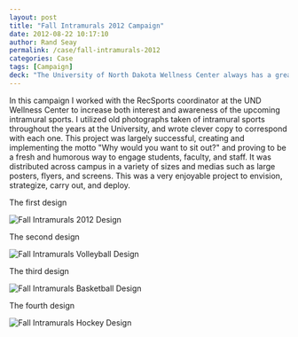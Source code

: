```yaml
---
layout: post
title: "Fall Intramurals 2012 Campaign"
date: 2012-08-22 10:17:10
author: Rand Seay
permalink: /case/fall-intramurals-2012
categories: Case
tags: [Campaign]
deck: "The University of North Dakota Wellness Center always has a great turnout for their RecSports leagues, but we wanted generate excitement around campus nonetheless."
---
```


In this campaign I worked with the RecSports coordinator at the UND Wellness Center to increase both interest and awareness of the upcoming intramural sports. I utilized old photographs<!--more--> taken of intramural sports throughout the years at the University, and wrote clever copy to correspond with each one. This project was largely successful, creating and implementing the motto "Why would you want to sit out?" and proving to be a fresh and humorous way to engage students, faculty, and staff. It was distributed across campus in a variety of sizes and medias such as large posters, flyers, and screens. This was a very enjoyable project to envision, strategize, carry out, and deploy.

The first design

<img src="{{ '/img/work/fall-intramurals-2012/fall-intramurals-1.jpg' | prepend: site.baseurl }}" alt="Fall Intramurals 2012 Design">

The second design

<img src="{{ '/img/work/fall-intramurals-2012/fall-intramurals-2.jpg' | prepend: site.baseurl }}" alt="Fall Intramurals Volleyball Design">

The third design

<img src="{{ '/img/work/fall-intramurals-2012/fall-intramurals-3.jpg' | prepend: site.baseurl }}" alt="Fall Intramurals Basketball Design">

The fourth design

<img src="{{ '/img/work/fall-intramurals-2012/fall-intramurals-4.jpg' | prepend: site.baseurl }}" alt="Fall Intramurals Hockey Design">
